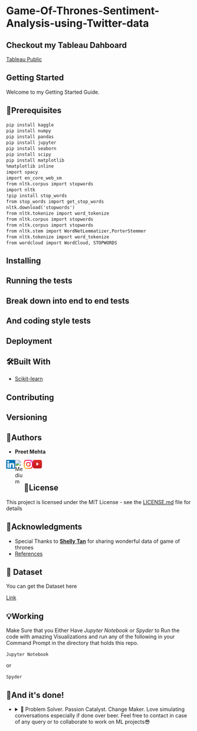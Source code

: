 # Game-Of-Thrones-Sentiment-Analysis-using-Twitter-data

## Checkout my Tableau Dahboard
[Tableau Public](https://public.tableau.com/app/profile/preet.shailesh.mehta/viz/PreetMehta_Gameofthrones/Kills?publish=yes)

## Getting Started
Welcome to my Getting Started Guide. 

## 🔑Prerequisites

```
pip install kaggle
pip install numpy
pip install pandas
pip install jupyter
pip install seaborn
pip install scipy
pip install matplotlib
%matplotlib inline
import spacy
import en_core_web_sm
from nltk.corpus import stopwords
import nltk
!pip install stop_words
from stop_words import get_stop_words
nltk.download('stopwords')
from nltk.tokenize import word_tokenize
from nltk.corpus import stopwords
from nltk.corpus import stopwords
from nltk.stem import WordNetLemmatizer,PorterStemmer
from nltk.tokenize import word_tokenize
from wordcloud import WordCloud, STOPWORDS
```
## Installing
## Running the tests
## Break down into end to end tests
## And coding style tests
## Deployment
## 🛠Built With

* [Scikit-learn](https://scikit-learn.org/stable/) 
## Contributing
## Versioning
## 💃Authors

* **Preet Mehta**  
<p>
<a href="https://www.linkedin.com/in/preetmehta/">
  <img align="left" src="https://github.com/ynpreet/Ynpreet/blob/main/images/Linkedin%20(1).svg" alt="kushal's linkedin" width="24px" />
</a>  

<a href="https://ynpreetmehta.medium.com/">
<img align="left" src="https://github.com/ynpreet/Game-Of-Thrones-Sentiment-Analysis-using-Twitter-data/tree/main/mediumlogo/medium-seeklogo.com.svg" alt="Medium" width="24px" />
</a>  
 
<a href="https://www.instagram.com/ynpreet/" target="blank">
  <img align="left" src="https://github.com/ynpreet/Ynpreet/blob/main/images/Instagram%20(1).svg" alt="instagram" width="24px" />
</a>

<a href="https://www.youtube.com/channel/UCCcw6HxUkkfrlKn7-6SszDQ/featured" target="blank">
  <img align="left" src="https://github.com/ynpreet/Ynpreet/blob/main/images/youtube-logo-icon-png-svg.png" alt="youtube"  width="25px" height='23.5' />
</a></p><br><br>

## 👀License

This project is licensed under the MIT License - see the [LICENSE.md](https://opensource.org/licenses/MIT) file for details

## 🙏Acknowledgments

* Special Thanks to **[Shelly Tan](https://www.linkedin.com/in/shelly-tan-842a1b2b/)** for sharing wonderful data of game of thrones
* [References](https://www.washingtonpost.com/graphics/entertainment/game-of-thrones/) 

## 📁 Dataset
You can get the Dataset here

[Link](https://github.com/ynpreet/Game-Of-Thrones-Sentiment-Analysis-using-Twitter-data/tree/main/Dataset)

## 💡Working 

Make Sure that you Either Have *Jupyter Notebook* or *Spyder* to Run the code with amazing Visualizations and run any of the following in your Command Prompt in the directory that holds this repo. 

```
Jupyter Notebook
```
or
```
Spyder
```
## 👏And it's done!

- <details> <summary> 💬 Problem Solver. Passion Catalyst. Change Maker. Love simulating conversations especially if done over beer. Feel free to contact in case of any query or to collaborate to work on ML projects😎 </summary> <a href="https://wa.me/919408377842" target="blank"><img align="center" src="https://github.com/ynpreet/Ynpreet/blob/main/images/5ae21cc526c97415d3213554.png" width="40x" /></a>
</details>

